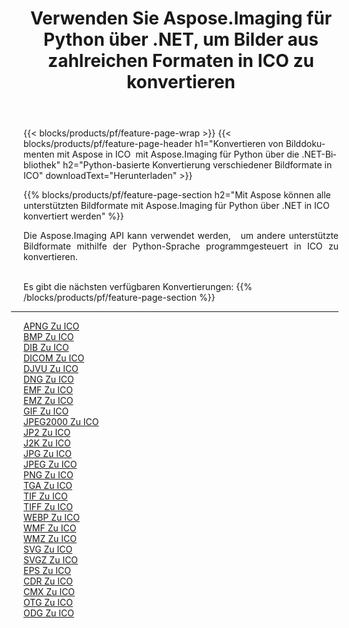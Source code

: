 ﻿---
title: Verwenden Sie Aspose.Imaging für Python über .NET, um Bilder aus zahlreichen Formaten in ICO zu konvertieren 
weight: 3920
url: /de/python-net/conversion/to/ico 
lang: de
langdirlevel: 2
locales: zh-hans,ja,it,ru,de,es,fr,nl,id,lt,pl,pt,vi,tr,ko,zh-hant,ar,hi,th,sv,cs,uk,he
description: Sie können Aspose.Imaging für Python über die .NET-Bibliothek verwenden, um eine Vielzahl von Formaten in ICO zu konvertieren.
---

{{< blocks/products/pf/feature-page-wrap >}}
{{< blocks/products/pf/feature-page-header h1="Konvertieren von Bilddokumenten mit Aspose in ICO  mit Aspose.Imaging für Python über die .NET-Bibliothek" h2="Python-basierte Konvertierung verschiedener Bildformate in ICO" downloadText="Herunterladen" >}}


{{% blocks/products/pf/feature-page-section  h2="Mit Aspose können alle unterstützten Bildformate mit Aspose.Imaging für Python über .NET in ICO konvertiert werden" %}}
<p align=justify>Die Aspose.Imaging API kann verwendet werden,   um andere unterstützte Bildformate mithilfe der Python-Sprache programmgesteuert in ICO zu konvertieren.</p>
<br/>
Es gibt die nächsten verfügbaren Konvertierungen:
{{% /blocks/products/pf/feature-page-section %}}
<div class="container-fluid productfamilypage bg-gray">
    <div class="convertypes bg-gray agp-content section">
        <div class="container">
		<hr style="margin-left:-20px;"/>
		<div class="row other-converters">
		    <div class='col-md-2 other-converter remove-lp remove-rp'><a href="/imaging/de/python-net/conversion/apng-to-ico" >APNG Zu ICO</a></div>
<div class='col-md-2 other-converter remove-lp remove-rp'><a href="/imaging/de/python-net/conversion/bmp-to-ico" >BMP Zu ICO</a></div>
<div class='col-md-2 other-converter remove-lp remove-rp'><a href="/imaging/de/python-net/conversion/dib-to-ico" >DIB Zu ICO</a></div>
<div class='col-md-2 other-converter remove-lp remove-rp'><a href="/imaging/de/python-net/conversion/dicom-to-ico" >DICOM Zu ICO</a></div>
<div class='col-md-2 other-converter remove-lp remove-rp'><a href="/imaging/de/python-net/conversion/djvu-to-ico" >DJVU Zu ICO</a></div>
<div class='col-md-2 other-converter remove-lp remove-rp'><a href="/imaging/de/python-net/conversion/dng-to-ico" >DNG Zu ICO</a></div>
<div class='col-md-2 other-converter remove-lp remove-rp'><a href="/imaging/de/python-net/conversion/emf-to-ico" >EMF Zu ICO</a></div>
<div class='col-md-2 other-converter remove-lp remove-rp'><a href="/imaging/de/python-net/conversion/emz-to-ico" >EMZ Zu ICO</a></div>
<div class='col-md-2 other-converter remove-lp remove-rp'><a href="/imaging/de/python-net/conversion/gif-to-ico" >GIF Zu ICO</a></div>
<div class='col-md-2 other-converter remove-lp remove-rp'><a href="/imaging/de/python-net/conversion/jpeg2000-to-ico" >JPEG2000 Zu ICO</a></div>
<div class='col-md-2 other-converter remove-lp remove-rp'><a href="/imaging/de/python-net/conversion/jp2-to-ico" >JP2 Zu ICO</a></div>
<div class='col-md-2 other-converter remove-lp remove-rp'><a href="/imaging/de/python-net/conversion/j2k-to-ico" >J2K Zu ICO</a></div>
<div class='col-md-2 other-converter remove-lp remove-rp'><a href="/imaging/de/python-net/conversion/jpg-to-ico" >JPG Zu ICO</a></div>
<div class='col-md-2 other-converter remove-lp remove-rp'><a href="/imaging/de/python-net/conversion/jpeg-to-ico" >JPEG Zu ICO</a></div>
<div class='col-md-2 other-converter remove-lp remove-rp'><a href="/imaging/de/python-net/conversion/png-to-ico" >PNG Zu ICO</a></div>
<div class='col-md-2 other-converter remove-lp remove-rp'><a href="/imaging/de/python-net/conversion/tga-to-ico" >TGA Zu ICO</a></div>
<div class='col-md-2 other-converter remove-lp remove-rp'><a href="/imaging/de/python-net/conversion/tif-to-ico" >TIF Zu ICO</a></div>
<div class='col-md-2 other-converter remove-lp remove-rp'><a href="/imaging/de/python-net/conversion/tiff-to-ico" >TIFF Zu ICO</a></div>
<div class='col-md-2 other-converter remove-lp remove-rp'><a href="/imaging/de/python-net/conversion/webp-to-ico" >WEBP Zu ICO</a></div>
<div class='col-md-2 other-converter remove-lp remove-rp'><a href="/imaging/de/python-net/conversion/wmf-to-ico" >WMF Zu ICO</a></div>
<div class='col-md-2 other-converter remove-lp remove-rp'><a href="/imaging/de/python-net/conversion/wmz-to-ico" >WMZ Zu ICO</a></div>
<div class='col-md-2 other-converter remove-lp remove-rp'><a href="/imaging/de/python-net/conversion/svg-to-ico" >SVG Zu ICO</a></div>
<div class='col-md-2 other-converter remove-lp remove-rp'><a href="/imaging/de/python-net/conversion/svgz-to-ico" >SVGZ Zu ICO</a></div>
<div class='col-md-2 other-converter remove-lp remove-rp'><a href="/imaging/de/python-net/conversion/eps-to-ico" >EPS Zu ICO</a></div>
<div class='col-md-2 other-converter remove-lp remove-rp'><a href="/imaging/de/python-net/conversion/cdr-to-ico" >CDR Zu ICO</a></div>
<div class='col-md-2 other-converter remove-lp remove-rp'><a href="/imaging/de/python-net/conversion/cmx-to-ico" >CMX Zu ICO</a></div>
<div class='col-md-2 other-converter remove-lp remove-rp'><a href="/imaging/de/python-net/conversion/otg-to-ico" >OTG Zu ICO</a></div>
<div class='col-md-2 other-converter remove-lp remove-rp'><a href="/imaging/de/python-net/conversion/odg-to-ico" >ODG Zu ICO</a></div>
                </div>
        </div>
    </div>
</div>
<br/>


